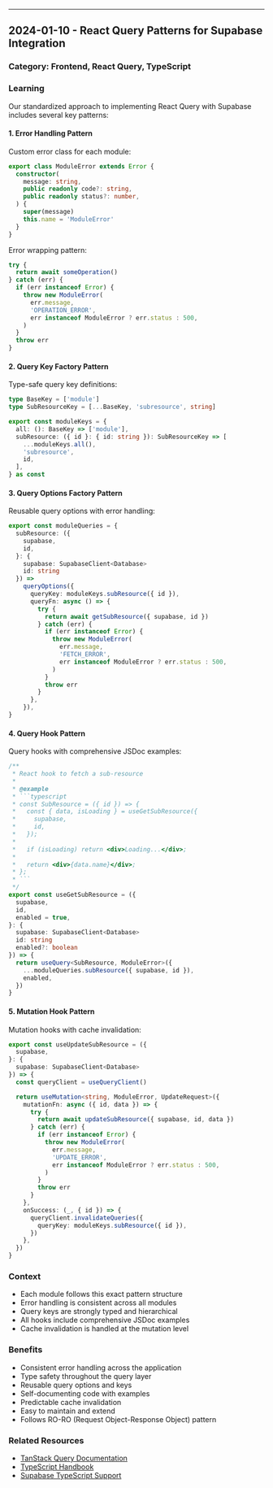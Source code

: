 ---

## 2024-01-10 - React Query Patterns for Supabase Integration

### Category: Frontend, React Query, TypeScript

### Learning

Our standardized approach to implementing React Query with Supabase includes several key patterns:

#### 1. Error Handling Pattern

Custom error class for each module:

```typescript
export class ModuleError extends Error {
  constructor(
    message: string,
    public readonly code?: string,
    public readonly status?: number,
  ) {
    super(message)
    this.name = 'ModuleError'
  }
}
```

Error wrapping pattern:

```typescript
try {
  return await someOperation()
} catch (err) {
  if (err instanceof Error) {
    throw new ModuleError(
      err.message,
      'OPERATION_ERROR',
      err instanceof ModuleError ? err.status : 500,
    )
  }
  throw err
}
```

#### 2. Query Key Factory Pattern

Type-safe query key definitions:

```typescript
type BaseKey = ['module']
type SubResourceKey = [...BaseKey, 'subresource', string]

export const moduleKeys = {
  all: (): BaseKey => ['module'],
  subResource: ({ id }: { id: string }): SubResourceKey => [
    ...moduleKeys.all(),
    'subresource',
    id,
  ],
} as const
```

#### 3. Query Options Factory Pattern

Reusable query options with error handling:

```typescript
export const moduleQueries = {
  subResource: ({
    supabase,
    id,
  }: {
    supabase: SupabaseClient<Database>
    id: string
  }) =>
    queryOptions({
      queryKey: moduleKeys.subResource({ id }),
      queryFn: async () => {
        try {
          return await getSubResource({ supabase, id })
        } catch (err) {
          if (err instanceof Error) {
            throw new ModuleError(
              err.message,
              'FETCH_ERROR',
              err instanceof ModuleError ? err.status : 500,
            )
          }
          throw err
        }
      },
    }),
}
```

#### 4. Query Hook Pattern

Query hooks with comprehensive JSDoc examples:

```typescript
/**
 * React hook to fetch a sub-resource
 * 
 * @example
 * ```typescript
 * const SubResource = ({ id }) => {
 *   const { data, isLoading } = useGetSubResource({
 *     supabase,
 *     id,
 *   });
 *
 *   if (isLoading) return <div>Loading...</div>;
 *
 *   return <div>{data.name}</div>;
 * };
 * ```
 */
export const useGetSubResource = ({
  supabase,
  id,
  enabled = true,
}: {
  supabase: SupabaseClient<Database>
  id: string
  enabled?: boolean
}) => {
  return useQuery<SubResource, ModuleError>({
    ...moduleQueries.subResource({ supabase, id }),
    enabled,
  })
}
```

#### 5. Mutation Hook Pattern

Mutation hooks with cache invalidation:

```typescript
export const useUpdateSubResource = ({
  supabase,
}: {
  supabase: SupabaseClient<Database>
}) => {
  const queryClient = useQueryClient()

  return useMutation<string, ModuleError, UpdateRequest>({
    mutationFn: async ({ id, data }) => {
      try {
        return await updateSubResource({ supabase, id, data })
      } catch (err) {
        if (err instanceof Error) {
          throw new ModuleError(
            err.message,
            'UPDATE_ERROR',
            err instanceof ModuleError ? err.status : 500,
          )
        }
        throw err
      }
    },
    onSuccess: (_, { id }) => {
      queryClient.invalidateQueries({
        queryKey: moduleKeys.subResource({ id }),
      })
    },
  })
}
```

### Context

- Each module follows this exact pattern structure
- Error handling is consistent across all modules
- Query keys are strongly typed and hierarchical
- All hooks include comprehensive JSDoc examples
- Cache invalidation is handled at the mutation level

### Benefits

- Consistent error handling across the application
- Type safety throughout the query layer
- Reusable query options and keys
- Self-documenting code with examples
- Predictable cache invalidation
- Easy to maintain and extend
- Follows RO-RO (Request Object-Response Object) pattern

### Related Resources

- [TanStack Query Documentation](https://tanstack.com/query/latest)
- [TypeScript Handbook](https://www.typescriptlang.org/docs/handbook/intro.html)
- [Supabase TypeScript Support](https://supabase.com/docs/reference/typescript-support)
